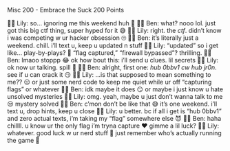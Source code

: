 Misc 200 - Embrace the Suck
200 Points

💁‍♀️ Lily: so… ignoring me this weekend huh 👀
🧑‍💻 Ben: what? nooo lol. just got this big ctf thing, super hyped for it 😅
💁‍♀️ Lily: right. the *ctf*. didn’t know i was competing w ur hacker obsession 🙄
🧑‍💻 Ben: it’s literally just a weekend. chill. i’ll text u, keep u updated n stuff
💁‍♀️ Lily: “updated” so i get like... play-by-plays? 🥱 “flag captured,” “firewall bypassed”? thrilling.
🧑‍💻 Ben: lmaoo stoppp 😂 ok how bout this: i’ll send u clues. lil secrets
💁‍♀️ Lily: ok now ur talking. spill 👀
🧑‍💻 Ben: alright, first one: *hub 0bbv1 cw hub jr0n*. see if u can crack it 😏
💁‍♀️ Lily: …is that supposed to mean something to me?? 😑 or just some nerd code to keep me quiet while ur off “capturing flags” or whatever
🧑‍💻 Ben: idk maybe it does 😏 or maybe i just know u hate unsolved mysteries
💁‍♀️ Lily: omg. yeah, maybe u just don’t wanna talk to me 😒 mystery solved
🧑‍💻 Ben: c’mon don’t be like that 😅 it’s one weekend. i’ll text u, drop hints, keep u close
💁‍♀️ Lily: u better. bc if all i get is “hub 0bbv1” and zero actual texts, i’m taking my “flag” somewhere else 😈
🧑‍💻 Ben: haha chillll. u know ur the only flag i’m tryna capture ❤️ gimme a lil luck?
💁‍♀️ Lily: whatever. good luck w ur nerd stuff 🖤 just remember who’s actually running the game 👋

